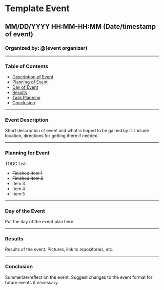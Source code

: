 # Template Event #

## MM/DD/YYYY HH:MM-HH:MM (Date/timestamp of event) ## 

### Organized by: @(event organizer) ###

---------------------------------------------------

### Table of Contents ###

  * [Description of Event](#Description)
  * [Planning of Event](#Planning)
  * [Day of Event](#Day)
  * [Results](#Images)
  * [Task Planning](#Task)
  * [Conclusion](#Conclusion)

---------------------------------------------------

<a name="Description"/>

### Event Description ###

Short description of event and what is hoped to be gained by it. Include location, directions for getting there if needed. 

---------------------------------------------------

<a name="Planning"/>

### Planning for Event ###

TODO List:
  * ~~Finished Item 1~~
  * ~~Finished Item 2~~
  * Item 3
  * Item 4
  * Item 5

---------------------------------------------------

<a name="Day"/>

### Day of the Event ###

Put the day of the event plan here. 

--------------------------------------------------

<a name="Results"/>

### Results ###

Results of the event. Pictures, link to repositories, etc.

--------------------------------------------------


<a name="Conclusion"/>

### Conclusion ###

Summerize/reflect on the event. Suggest changes to the event format for future events if necessary. 
